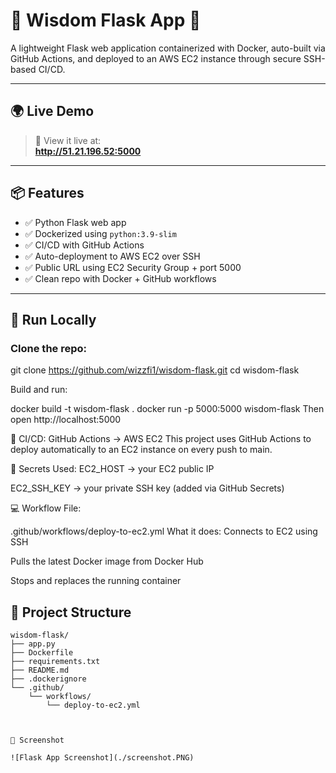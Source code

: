 # 🧠 Wisdom Flask App 🚀

A lightweight Flask web application containerized with Docker, auto-built via GitHub Actions, and deployed to an AWS EC2 instance through secure SSH-based CI/CD.

---

## 🌍 Live Demo

> 🚀 View it live at:  
**http://51.21.196.52:5000**


---

## 📦 Features

- ✅ Python Flask web app
- ✅ Dockerized using `python:3.9-slim`
- ✅ CI/CD with GitHub Actions
- ✅ Auto-deployment to AWS EC2 over SSH
- ✅ Public URL using EC2 Security Group + port 5000
- ✅ Clean repo with Docker + GitHub workflows

---

## 🐳 Run Locally

### Clone the repo:

git clone https://github.com/wizzfi1/wisdom-flask.git
cd wisdom-flask

Build and run:

docker build -t wisdom-flask .
docker run -p 5000:5000 wisdom-flask
Then open http://localhost:5000

🔁 CI/CD: GitHub Actions → AWS EC2
This project uses GitHub Actions to deploy automatically to an EC2 instance on every push to main.

🔐 Secrets Used:
EC2_HOST → your EC2 public IP

EC2_SSH_KEY → your private SSH key (added via GitHub Secrets)

💻 Workflow File:

.github/workflows/deploy-to-ec2.yml
What it does:
Connects to EC2 using SSH

Pulls the latest Docker image from Docker Hub

Stops and replaces the running container

## 🧱 Project Structure

```text
wisdom-flask/
├── app.py
├── Dockerfile
├── requirements.txt
├── README.md
├── .dockerignore
└── .github/
    └── workflows/
        └── deploy-to-ec2.yml



📸 Screenshot

![Flask App Screenshot](./screenshot.PNG)
